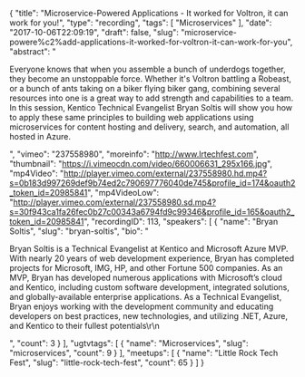{
  "title": "Microservice-Powere­d Applications - It worked for Voltron, it can work for you!",
  "type": "recording",
  "tags": [
    "Microservices"
  ],
  "date": "2017-10-06T22:09:19",
  "draft": false,
  "slug": "microservice-powere%c2%add-applications-it-worked-for-voltron-it-can-work-for-you",
  "abstract": "<p>Everyone knows that when you assemble a bunch of underdogs together, they become an unstoppable force. Whether it's Voltron battling a Robeast, or a bunch of ants taking on a biker flying biker gang, combining several resources into one is a great way to add strength and capabilities to a team. In this session, Kentico Technical Evangelist Bryan Soltis will show you how to apply these same principles to building web applications using microservices for content hosting and delivery, search, and automation, all hosted in Azure.</p>",
  "vimeo": "237558980",
  "moreinfo": "http://www.lrtechfest.com",
  "thumbnail": "https://i.vimeocdn.com/video/660006631_295x166.jpg",
  "mp4Video": "http://player.vimeo.com/external/237558980.hd.mp4?s=0b183d997269def9b74ed2c790697776040de745&profile_id=174&oauth2_token_id=20985841",
  "mp4VideoLow": "http://player.vimeo.com/external/237558980.sd.mp4?s=30f943ca1fa26fec0b27c00343a6794fd9c99346&profile_id=165&oauth2_token_id=20985841",
  "recordingID": 113,
  "speakers": [
    {
      "name": "Bryan Soltis",
      "slug": "bryan-soltis",
      "bio": "<p>Bryan Soltis is a Technical Evangelist at Kentico and Microsoft Azure MVP. With nearly 20 years of web development experience, Bryan has completed projects for Microsoft, IMG, HP, and other Fortune 500 companies. As an MVP, Bryan has developed numerous applications with Microsoft’s cloud and Kentico, including custom software development, integrated solutions, and globally-available enterprise applications. As a Technical Evangelist, Bryan enjoys working with the development community and educating developers on best practices, new technologies, and utilizing .NET, Azure, and Kentico to their fullest potentials\r\n</p>",
      "count": 3
    }
  ],
  "ugtvtags": [
    {
      "name": "Microservices",
      "slug": "microservices",
      "count": 9
    }
  ],
  "meetups": [
    {
      "name": "Little Rock Tech Fest",
      "slug": "little-rock-tech-fest",
      "count": 65
    }
  ]
}